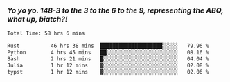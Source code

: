 ### ***Yo yo yo. 148-3 to the 3 to the 6 to the 9, representing the ABQ, what up, biatch?!***

<!--START_SECTION:waka-->

```txt
Total Time: 58 hrs 6 mins

Rust          46 hrs 38 mins  ████████████████████░░░░░   79.96 %
Python        4 hrs 45 mins   ██░░░░░░░░░░░░░░░░░░░░░░░   08.16 %
Bash          2 hrs 21 mins   █░░░░░░░░░░░░░░░░░░░░░░░░   04.04 %
Julia         1 hr 12 mins    ▓░░░░░░░░░░░░░░░░░░░░░░░░   02.08 %
typst         1 hr 12 mins    ▓░░░░░░░░░░░░░░░░░░░░░░░░   02.06 %
```

<!--END_SECTION:waka-->

<!--
**AJMC2002/AJMC2002** is a ✨ _special_ ✨ repository because its `README.md` (this file) appears on your GitHub profile.

Here are some ideas to get you started:

- 🔭 I’m currently working on ...
- 🌱 I’m currently learning ...
- 👯 I’m looking to collaborate on ...
- 🤔 I’m looking for help with ...
- 💬 Ask me about ...
- 📫 How to reach me: ...
- 😄 Pronouns: ...
- ⚡ Fun fact: ...
-->
